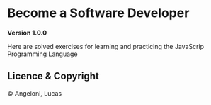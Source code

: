 # Become a Software Developer

**Version 1.0.0**

Here are solved exercises for learning and practicing the JavaScrip Programming Language

## Licence & Copyright

© Angeloni, Lucas